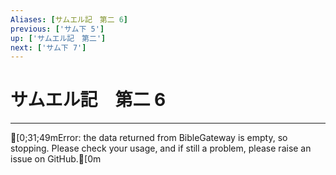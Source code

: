 ```yaml
---
Aliases: [サムエル記　第二 6]
previous: ['サム下 5']
up: ['サムエル記　第二']
next: ['サム下 7']
---
```

# サムエル記　第二 6

***
[0;31;49mError: the data returned from BibleGateway is empty, so stopping. Please check your usage, and if still a problem, please raise an issue on GitHub.[0m
